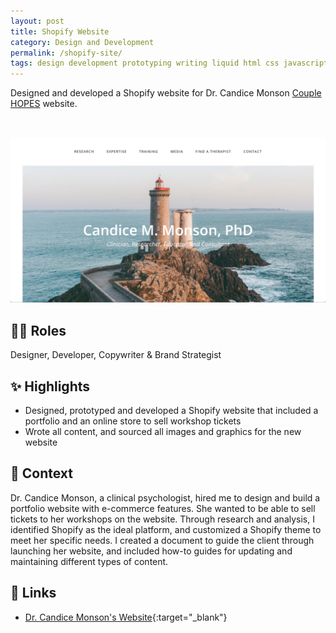 ```yaml
---
layout: post
title: Shopify Website
category: Design and Development
permalink: /shopify-site/
tags: design development prototyping writing liquid html css javascript cli freelance
---
```


Designed and developed a Shopify website for Dr. Candice Monson [Couple HOPES](https://couplehopes.com/) website.

<a href="https://www.candicemonson.com" target="_blank"><img src="/assets/images/shopify-site.png" class="table-wrapper" style="width:100%; max-height:20rem; object-fit:cover; overflow-y:clip; object-position: 100% 0; margin-top:2rem;" /></a>

## 👩‍💻 Roles

Designer, Developer, Copywriter & Brand Strategist 

## ✨ Highlights

- Designed, prototyped and developed a Shopify website that included a portfolio and an online store to sell workshop tickets
- Wrote all content, and sourced all images and graphics for the new website

## 📌 Context

Dr. Candice Monson, a clinical psychologist, hired me to design and build a portfolio website with e-commerce features. She wanted to be able to sell tickets to her workshops on the website. Through research and analysis, I identified Shopify as the ideal platform, and customized a Shopify theme to meet her specific needs. I created a document to guide the client through launching her website, and included how-to guides for updating and maintaining different types of content.

## 🔗 Links

- [Dr. Candice Monson's Website](https://candicemonson.com/){:target="_blank"}
